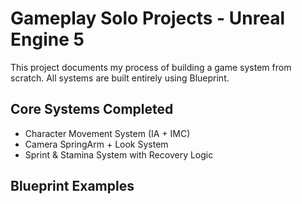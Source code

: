 
# Gameplay Solo Projects - Unreal Engine 5

This project documents my process of building a game system from scratch. All systems are built entirely using Blueprint.

## Core Systems Completed
- Character Movement System (IA + IMC)
- Camera SpringArm + Look System
- Sprint & Stamina System with Recovery Logic

## Blueprint Examples

